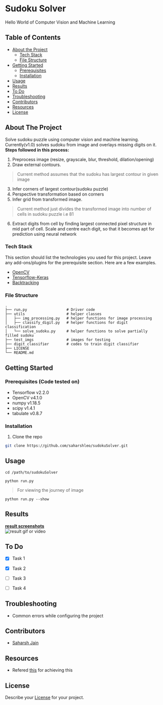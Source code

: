 # Sudoku Solver
Hello World of Computer Vision and Machine Learning   

<!-- TABLE OF CONTENTS -->
## Table of Contents

* [About the Project](#about-the-project)
  * [Tech Stack](#tech-stack)
  * [File Structure](#file-structure)
* [Getting Started](#getting-started)
  * [Prerequisites](#prerequisites)
  * [Installation](#installation)
* [Usage](#usage)
* [Results](#results)
* [To Do](#to-do)
* [Troubleshooting](#troubleshooting)
* [Contributors](#contributors)
* [Resources](#resources)
* [License](#license)


<!-- ABOUT THE PROJECT -->
## About The Project 

Solve sudoku puzzle using computer vision and machine learning. Currently(v1.0) solves sudoku from image and overlays missing digits on it.  
**Steps followed in this process:**
1. Preprocess image (resize, grayscale, blur, threshold, dilation/opening)
2. Draw external contours. 
> Current method assumes that the sudoku has largest contour in given image  
3. Infer corners of largest contour(sudoku puzzle)  
4. Perspective transformation based on corners  
5. Infer grid from transformed image. 
> Current method just divides the transformed image into number of cells in sudoku puzzle i.e 81
6. Extract digits from cell by finding largest connected pixel structure in mid part of cell. 
Scale and centre each digit, so that it becomes apt for prediction using neural network  

### Tech Stack
This section should list the technologies you used for this project. Leave any add-ons/plugins for the prerequisite section. Here are a few examples.
* [OpenCV](https://opencv.org/)
* [Tensorflow-Keras](https://www.tensorflow.org/guide/keras/sequential_model)  
* [Backtracking](https://www.geeksforgeeks.org/backtracking-algorithms/)

### File Structure
    .
    ├── run.py                  # Driver code
    ├── utils                   # helper classes
    │   ├── img_processing.py   # helper functions for image processing
    │   ├── classify_digit.py   # helper functions for digit classification
    │   └── solve_sudoku.py     # helper functions to solve partially filled sudoku
    ├── test_imgs               # images for testing
    ├── digit_classifier        # codes to train digit classifier
    ├── LICENSE
    └── README.md 
    
<!-- GETTING STARTED -->
## Getting Started

### Prerequisites (Code tested on)

* Tensorflow v2.2.0
* OpenCV v4.1.0
* numpy v1.18.5
* scipy v1.4.1
* tabulate v0.8.7

### Installation
1. Clone the repo
```sh
git clone https://github.com/saharshleo/sudokuSolver.git
```


<!-- USAGE EXAMPLES -->
## Usage
```
cd /path/to/sudokuSolver
```

```
python run.py
```
> For viewing the journey of image
```
python run.py --show
```


<!-- RESULTS -->
## Results
 
[**result screenshots**](https://result.png)  
![**result gif or video**](https://result.gif)  


<!-- TO DO -->
## To Do
- [x] Task 1
- [x] Task 2
- [ ] Task 3
- [ ] Task 4


<!-- TROUBLESHOOTING -->
## Troubleshooting
* Common errors while configuring the project


<!-- CONTRIBUTORS -->
## Contributors
* [Saharsh Jain](https://github.com/saharshleo)


<!-- RESOURCES -->
## Resources  
* Refered [this](https://link) for achieving this  


<!-- LICENSE -->
## License
Describe your [License](LICENSE) for your project. 

